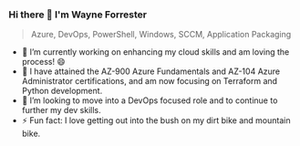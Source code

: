 ### Hi there 👋 I'm Wayne Forrester

> Azure, DevOps, PowerShell, Windows, SCCM, Application Packaging

- 🔭 I’m currently working on enhancing my cloud skills and am loving the process! 😄 
- 🌱 I have attained the AZ-900 Azure Fundamentals and AZ-104 Azure Administrator certifications, and am now focusing on Terraform and Python development.
- 🤔 I’m looking to move into a DevOps focused role and to continue to further my dev skills.
- ⚡ Fun fact: I love getting out into the bush on my dirt bike and mountain bike.

<!--
**wayneforrester/wayneforrester** is a ✨ _special_ ✨ repository because its `README.md` (this file) appears on your GitHub profile.

Here are some ideas to get you started:

- 🔭 I’m currently working on ...
- 🌱 I’m currently learning ...
- 👯 I’m looking to collaborate on ...
- 🤔 I’m looking for help with ...
- 💬 Ask me about ...
- 📫 How to reach me: ...
- 😄 Pronouns: ...
- ⚡ Fun fact: ...
-->
